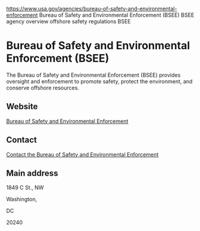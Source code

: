 

https://www.usa.gov/agencies/bureau-of-safety-and-environmental-enforcement
Bureau of Safety and Environmental Enforcement (BSEE)
BSEE agency overview
offshore safety regulations BSEE

Bureau of Safety and Environmental Enforcement
(BSEE)
=====================================================

The Bureau of Safety and Environmental Enforcement (BSEE) provides oversight and enforcement to promote safety, protect the environment, and conserve offshore resources.

Website
-------

[Bureau of Safety and Environmental Enforcement](https://www.bsee.gov/)

Contact
-------

[Contact the Bureau of Safety and Environmental Enforcement](https://www.bsee.gov/who-we-are/connect)

Main address
------------

1849 C St., NW
  

Washington,

DC

20240

